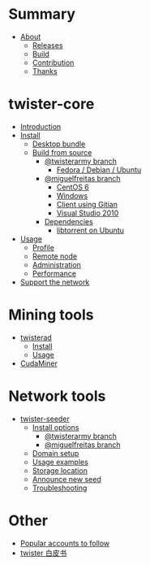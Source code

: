 # Summary

- [About](./about/index.md)
    - [Releases](./about/releases.md)
    - [Build](./about/build.md)
    - [Contribution](./about/contribution.md)
    - [Thanks](./about/thanks.md)

# twister-core

- [Introduction](./twister-core/about.md)
- [Install]()
    - [Desktop bundle](./twister-core/desktop-bundle.md)
    - [Build from source](./twister-core/build-from-source.md)
        - [@twisterarmy branch]()
            - [Fedora / Debian / Ubuntu](./twister-core/twisterarmy/build-on-linux.md)
        - [@miguelfreitas branch]()
            - [CentOS 6](./twister-core/miguelfreitas/compiling-twister-on-centos-6.md)
            - [Windows](./twister-core/miguelfreitas/compiling-for-windows.md)
            - [Client using Gitian](./twister-core/miguelfreitas/build-native-windows-client-using-gitian.md)
            - [Visual Studio 2010](./twister-core/miguelfreitas/building-twister-with-visual-studio-2010.md)
        - [Dependencies]()
            - [libtorrent on Ubuntu](./twister-core/libtorrent-build-on-ubuntu.md)
- [Usage](./twister-core/usage.md)
    - [Profile](./twister-core/profile.md)
    - [Remote node](./twister-core/remote-node.md)
    - [Administration](./twister-core/administration.md)
    - [Performance](./twister-core/performance.md)
- [Support the network](./twister-core/support-the-network.md)

# Mining tools

- [twisterad](./twisterad/index.md)
    - [Install](./twisterad/install.md)
    - [Usage](./twisterad/usage.md)
- [CudaMiner](./CudaMiner-twister/index.md)

# Network tools

- [twister-seeder](./twister-seeder/index.md)
    - [Install options](./twister-seeder/install-options.md)
        - [@twisterarmy branch](./twister-seeder/twisterarmy/install.md)
        - [@miguelfreitas branch]()
    - [Domain setup](./twister-seeder/domain-setup.md)
    - [Usage examples](./twister-seeder/usage-examples.md)
    - [Storage location](./twister-seeder/storage-location.md)
    - [Announce new seed](./twister-seeder/announce-new-seed.md)
    - [Troubleshooting](./twister-seeder/troubleshooting.md)

# Other

- [Popular accounts to follow](./popular-accounts-to-follow.md)
- [twister 白皮书](./twister白皮书.md)